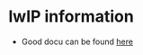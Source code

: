 lwIP information
================

- Good docu can be found [here](http://wiki.v2.cs.unibo.it/wiki/index.php/LWIPV6)
